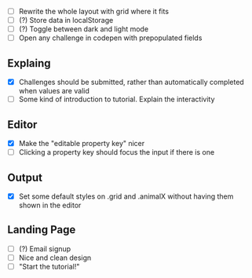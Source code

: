 * [ ] Rewrite the whole layout with grid where it fits
* [ ] (?) Store data in localStorage
* [ ] (?) Toggle between dark and light mode
* [ ] Open any challenge in codepen with prepopulated fields

## Explaing

* [x] Challenges should be submitted, rather than automatically completed when values are valid
* [ ] Some kind of introduction to tutorial. Explain the interactivity

## Editor

* [x] Make the "editable property key" nicer
* [ ] Clicking a property key should focus the input if there is one

## Output

* [x] Set some default styles on .grid and .animalX without having them shown in the editor

## Landing Page

* [ ] (?) Email signup
* [ ] Nice and clean design
* [ ] "Start the tutorial!"
